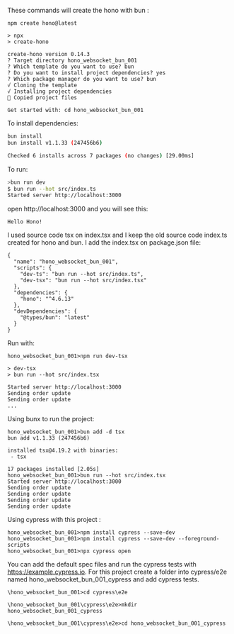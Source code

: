 These commands will create the hono with bun :
```
npm create hono@latest

> npx
> create-hono

create-hono version 0.14.3
? Target directory hono_websocket_bun_001
? Which template do you want to use? bun
? Do you want to install project dependencies? yes
? Which package manager do you want to use? bun
√ Cloning the template
√ Installing project dependencies
🎉 Copied project files

Get started with: cd hono_websocket_bun_001
```
To install dependencies:
```sh
bun install
bun install v1.1.33 (247456b6)

Checked 6 installs across 7 packages (no changes) [29.00ms]
```

To run:
```sh
>bun run dev
$ bun run --hot src/index.ts
Started server http://localhost:3000
```

open http://localhost:3000 and you will see this:
```
Hello Hono!
```
I used source code tsx on index.tsx and I keep the old source code index.ts created for hono and bun.
I add the index.tsx on package.json file:
```
{
  "name": "hono_websocket_bun_001",
  "scripts": {
    "dev-ts": "bun run --hot src/index.ts",
    "dev-tsx": "bun run --hot src/index.tsx"
  },
  "dependencies": {
    "hono": "^4.6.13"
  },
  "devDependencies": {
    "@types/bun": "latest"
  }
}
```
Run with:
```
hono_websocket_bun_001>npm run dev-tsx   

> dev-tsx
> bun run --hot src/index.tsx

Started server http://localhost:3000
Sending order update
Sending order update
...
```
Using bunx to run the project:
```aiignore
hono_websocket_bun_001>bun add -d tsx
bun add v1.1.33 (247456b6)

installed tsx@4.19.2 with binaries:
 - tsx

17 packages installed [2.05s]
hono_websocket_bun_001>bun run --hot src/index.tsx
Started server http://localhost:3000
Sending order update
Sending order update
Sending order update
Sending order update
```

Using cypress with this project :
```aiignore
hono_websocket_bun_001>npm install cypress --save-dev       
hono_websocket_bun_001>npm install cypress --save-dev --foreground-scripts 
hono_websocket_bun_001>npx cypress open                                    
```
You can add the default spec files and run the cypress tests with https://example.cypress.io.
For this project create a folder into cypress/e2e named hono_websocket_bun_001_cypress and add cypress tests.
```aiignore
\hono_websocket_bun_001>cd cypress\e2e

\hono_websocket_bun_001\cypress\e2e>mkdir hono_websocket_bun_001_cypress

\hono_websocket_bun_001\cypress\e2e>cd hono_websocket_bun_001_cypress

```
